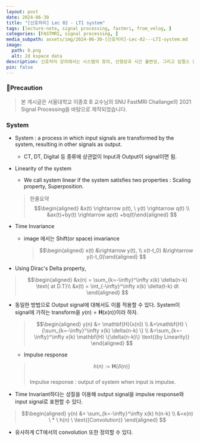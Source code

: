 ```yaml
---
layout: post
date: 2024-06-30
title: "[신호처리] Lec 02 - LTI system"
tags: [lecture-note, signal processing, fastmri, from_velog, ]
categories: [FASTMRI, signal processing, ]
media_subpath: assets/img/2024-06-30-[신호처리]-Lec-02---LTI-system.md
image:
  path: 0.png
  alt: 2d kspace data
description: 신호처리 강의에서는 시스템의 정의, 선형성과 시간 불변성, 그리고 임펄스 응답의 개념을 다룹니다. 시스템은 입력 신호를 변환하여 출력 신호를 생성하며, 선형 시스템은 스케일링과 중첩의 성질을 만족합니다. 임펄스 응답은 시스템의 입력이 임펄스일 때의 출력이며, 출력 신호는 입력 신호와 임펄스 응답의 컨볼루션으로 표현됩니다.
pin: false
---
```



### 📢Precaution


> 본 게시글은 서울대학교 이종호 B 교수님의 SNU FastMRI Challange의 2021 Signal Processing을 바탕으로 제작되었습니다.


### System

- System : a process in which input signals are transformed by the system, resulting in other signals as output.
	- CT, DT, Digital 등 종류에 상관없이 Input과 Output이 signal이면 됨.
- Linearity of the system
	- We call system linear if the system satisfies two properties : Scaling property, Superposition.

	> 한줄요약  
	> $$\begin{aligned}  
	> &x(t) \rightarrow p(t), \ y(t) \rightarrow q(t) \\  
	> &ax(t)+by(t) \rightarrow ap(t) +bq(t)\end{aligned} $$

- Time Invariance
	- image 에서는 Shift(or space) invariance

		> $$\begin{aligned}  
		> x(t) &\rightarrow y(t), \\  
		> x(t-t_0) &\rightarrow y(t-t_0)\end{aligned} $$

- Using Dirac's Delta property,

> $$\begin{aligned}  
> &x(n) = \sum_{k=-\infty}^\infty x(k) \delta(n-k) \text{ at D.T}\\  
> &x(t) = \int_{-\infty}^\infty x(k) \delta(t-k) dt  
> \end{aligned} $$

- 동일한 방법으로 Output signal에 대해서도 이를 적용할 수 있다.
System이 signal에 가하는 transform을 $y(n) = \mathbf{H}(x(n))$이라 하자.

	> $$\begin{aligned}  
	> y(n) &= \mathbf{H}(x(n)) \\  
	> &=\mathbf{H} \{\sum_{k=-\infty}^\infty x(k) \delta(n-k) \} \\  
	> &=\sum_{k=-\infty}^\infty x(k) \mathbf{H} \{\delta(n-k)\} \text{(by Linearity)}  
	> \end{aligned} $$

	- Impulse response

	> $$  
	> h(n) :=\mathbf{H} \{\delta (n) \}$$  
	> Impulse response : output of system when input is impulse.

- Time Invariant하다는 성질을 이용해 output signal을 impulse response와 input signal로 표현할 수 있다.

> $$\begin{aligned}  
> y(n) &= \sum_{k=-\infty}^\infty x(k) h(n-k) \\  
> &=x(n) \ * \ h(n) \ \text{(Convolution)}  
> \end{aligned} $$

- 유사하게 CT에서의 convolution 또한 정의할 수 있다.
